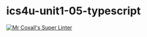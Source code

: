 # ics4u-unit1-05-typescript

[![Mr Coxall's Super Linter](https://github.com/dbcalitis/ics4u-unit1-05-typescript/workflows/Mr%20Coxall's%20Super%20Linter/badge.svg)](https://github.com/dbcalitis/ics4u-unit1-05-typescript/actions/)
